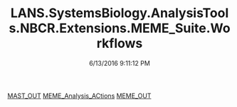﻿---
title: LANS.SystemsBiology.AnalysisTools.NBCR.Extensions.MEME_Suite.Workflows
date: 6/13/2016 9:11:12 PM
---

[MAST_OUT](T-LANS.SystemsBiology.AnalysisTools.NBCR.Extensions.MEME_Suite.Workflows.MAST_OUT.html)
[MEME_Analysis_ACtions](T-LANS.SystemsBiology.AnalysisTools.NBCR.Extensions.MEME_Suite.Workflows.MEME_Analysis_ACtions.html)
[MEME_OUT](T-LANS.SystemsBiology.AnalysisTools.NBCR.Extensions.MEME_Suite.Workflows.MEME_OUT.html)
